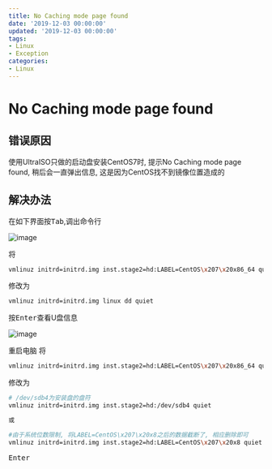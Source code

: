 ```yaml
---
title: No Caching mode page found
date: '2019-12-03 00:00:00'
updated: '2019-12-03 00:00:00'
tags:
- Linux
- Exception
categories:
- Linux
---
```

# No Caching mode page found

## 错误原因
使用UltraISO只做的启动盘安装CentOS7时, 提示No Caching mode page found, 稍后会一直弹出信息, 这是因为CentOS找不到镜像位置造成的

## 解决办法

在如下界面按<kbd>Tab</kbd>,调出命令行

![image](https://gitee.com/swang-harbin/pic-bed/raw/master/images/2021/20210609142955.png)

将
```bash
vmlinuz initrd=initrd.img inst.stage2=hd:LABEL=CentOS\x207\x20x86_64 quiet
```
修改为
```bash
vmlinuz initrd=initrd.img linux dd quiet
```
按<kbd>Enter</kbd>查看U盘信息

![image](https://gitee.com/swang-harbin/pic-bed/raw/master/images/2021/20210609142958.png)

重启电脑
将

```bash
vmlinuz initrd=initrd.img inst.stage2=hd:LABEL=CentOS\x207\x20x86_64 quiet
```
修改为

```bash
# /dev/sdb4为安装盘的盘符
vmlinuz initrd=initrd.img inst.stage2=hd:/dev/sdb4 quiet

或

#由于系统位数限制, 将LABEL=CentOS\x207\x20x8之后的数据截断了, 相应删除即可
vmlinuz initrd=initrd.img inst.stage2=hd:LABEL=CentOS\x207\x20x8 quiet
```
<kbd>Enter</kbd>

